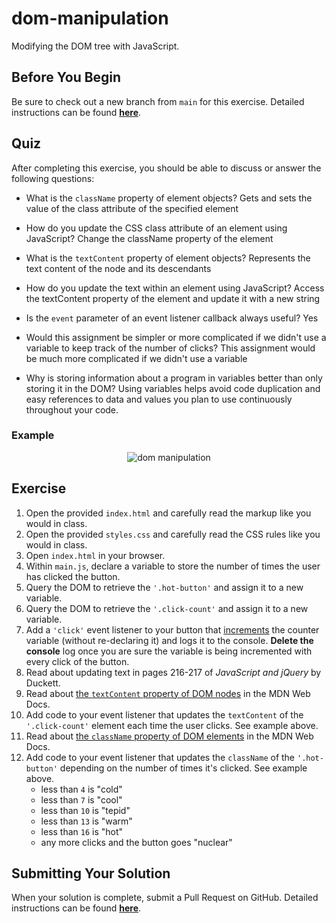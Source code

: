# dom-manipulation

Modifying the DOM tree with JavaScript.

## Before You Begin

Be sure to check out a new branch from `main` for this exercise. Detailed instructions can be found [**here**](../../guides/starting-an-exercise).

## Quiz

After completing this exercise, you should be able to discuss or answer the following questions:

- What is the `className` property of element objects?
  Gets and sets the value of the class attribute of the specified element

- How do you update the CSS class attribute of an element using JavaScript?
  Change the className property of the element

- What is the `textContent` property of element objects?
  Represents the text content of the node and its descendants

- How do you update the text within an element using JavaScript?
  Access the textContent property of the element and update it with a new string

- Is the `event` parameter of an event listener callback always useful?
  Yes

- Would this assignment be simpler or more complicated if we didn't use a variable to keep track of the number of clicks?
  This assignment would be much more complicated if we didn't use a variable

- Why is storing information about a program in variables better than only storing it in the DOM?
  Using variables helps avoid code duplication and easy references to data and values you plan to use continuously throughout your code.

### Example

<p align="middle">
  <img src="assets/dom-manipulation.gif" alt="dom manipulation">
</p>

## Exercise

1. Open the provided `index.html` and carefully read the markup like you would in class.
1. Open the provided `styles.css` and carefully read the CSS rules like you would in class.
1. Open `index.html` in your browser.
1. Within `main.js`, declare a variable to store the number of times the user has clicked the button.
1. Query the DOM to retrieve the `'.hot-button'` and assign it to a new variable.
1. Query the DOM to retrieve the `'.click-count'` and assign it to a new variable.
1. Add a `'click'` event listener to your button that [increments](https://developer.mozilla.org/en-US/docs/Web/JavaScript/Reference/Operators/Increment) the counter variable (without re-declaring it) and logs it to the console. **Delete the console** log once you are sure the variable is being incremented with every click of the button.
1. Read about updating text in pages 216-217 of _JavaScript and jQuery_ by Duckett.
1. Read about [the `textContent` property of DOM nodes](https://developer.mozilla.org/en-US/docs/Web/API/Node/textContent) in the MDN Web Docs.
1. Add code to your event listener that updates the `textContent` of the `'.click-count'` element each time the user clicks. See example above.
1. Read about [the `className` property of DOM elements](https://developer.mozilla.org/en-US/docs/Web/API/Element/className) in the MDN Web Docs.
1. Add code to your event listener that updates the `className` of the `'.hot-button'` depending on the number of times it's clicked. See example above.
    - less than `4` is "cold"
    - less than `7` is "cool"
    - less than `10` is "tepid"
    - less than `13` is "warm"
    - less than `16` is "hot"
    - any more clicks and the button goes "nuclear"

## Submitting Your Solution

When your solution is complete, submit a Pull Request on GitHub. Detailed instructions can be found [**here**](../../guides/submitting-your-solution).
